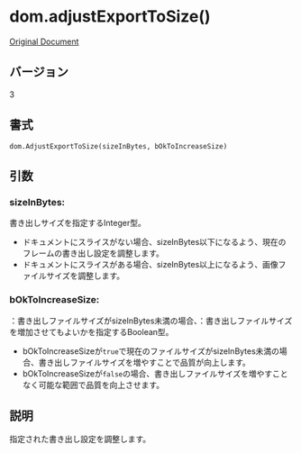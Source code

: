 # dom.adjustExportToSize()

[Original Document](http://help.adobe.com/en_US/fireworks/cs/extend/WS5b3ccc516d4fbf351e63e3d1183c94856c-7f56.html)

## バージョン

3

## 書式

```
dom.AdjustExportToSize(sizeInBytes, bOkToIncreaseSize)
```

## 引数

### sizeInBytes:

書き出しサイズを指定するInteger型。

- ドキュメントにスライスがない場合、sizeInBytes以下になるよう、現在のフレームの書き出し設定を調整します。
- ドキュメントにスライスがある場合、sizeInBytes以上になるよう、画像ファイルサイズを調整します。

### bOkToIncreaseSize:
：書き出しファイルサイズがsizeInBytes未満の場合、：書き出しファイルサイズを増加させてもよいかを指定するBoolean型。

- bOkToIncreaseSizeが```true```で現在のファイルサイズがsizeInBytes未満の場合、書き出しファイルサイズを増やすことで品質が向上します。
- bOkToIncreaseSizeが```false```の場合、書き出しファイルサイズを増やすことなく可能な範囲で品質を向上させます。

## 説明

指定された書き出し設定を調整します。
